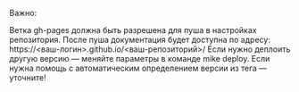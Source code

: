 Важно:

Ветка gh-pages должна быть разрешена для пуша в настройках репозитория.
После пуша документация будет доступна по адресу:
https://<ваш-логин>.github.io/<ваш-репозиторий>/
Если нужно деплоить другую версию — меняйте параметры в команде mike deploy.
Если нужна помощь с автоматическим определением версии из тега — уточните!